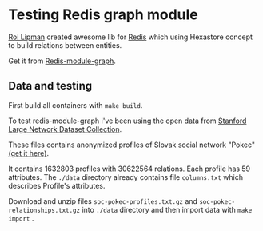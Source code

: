 # Testing Redis graph module

[Roi Lipman](https://github.com/swilly22) created awesome lib for [Redis](https://github.com/antirez/redis) which using Hexastore concept to build relations between entities.

Get it from [Redis-module-graph](https://github.com/swilly22/redis-module-graph).

## Data and testing

First build all containers with `make build`.

To test redis-module-graph i've been using the open data from [Stanford Large Network Dataset Collection](https://snap.stanford.edu/data/).

These files contains anonymized profiles of Slovak social network "Pokec" [(get it here)](https://snap.stanford.edu/data/soc-pokec.html).

It contains 1632803 profiles with 30622564 relations. Each profile has 59 attributes.
The `./data` directory already contains file `columns.txt` which describes Profile's attributes.

Download and unzip files `soc-pokec-profiles.txt.gz` and `soc-pokec-relationships.txt.gz` into `./data` directory and then import data with `make import` .
